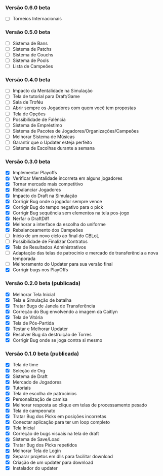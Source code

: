 ### Versão 0.6.0 beta

- [ ] Torneios Internacionais

### Versão 0.5.0 beta

- [ ] Sistema de Bans
- [ ] Sistema de Patchs
- [ ] Sistema de Couchs
- [ ] Sistema de Pools
- [ ] Lista de Campeões

### Versão 0.4.0 beta

- [ ] Impacto da Mentalidade na Simulação
- [ ] Tela de tutorial para Draft/Game
- [ ] Sala de Troféu
- [ ] Abrir sempre os Jogadores com quem você tem propostas
- [ ] Tela de Opções
- [ ] Possibilidade de Falência
- [ ] Sistema de Empréstimo
- [ ] Sistema de Pacotes de Jogadores/Organizações/Campeões
- [ ] Melhorar Sistema de Músicas
- [ ] Garantir que o Updater esteja perfeito
- [ ] Sistema de Escolhas durante a semana

### Versão 0.3.0 beta

- [x] Implementar Playoffs
- [x] Verificar Mentalidade incorreta em alguns jogadores
- [x] Tornar mercado mais competitivo
- [x] Rebalanciar Jogadores
- [x] Impacto do Draft na Simulação
- [x] Corrigir Bug onde o jogador sempre vence
- [x] Corrigir Bug do tempo negativo para o pick
- [x] Corrigir Bug sequência sem elementos na tela pos-jogo
- [x] Nerfar o DraftDiff
- [x] Melhorar a interface da escolha do uniforme
- [x] Rebalanceamento dos Campeões
- [ ] Inicio de um novo ciclo ao final do CBLoL
- [ ] Possibilidade de Finalizar Contratos
- [x] Tela de Resultados Administrativos
- [ ] Adaptação das telas de patrocinio e mercado de transferência a nova temporada
- [ ] Melhoramento do Updater para sua versão final
- [x] Corrigir bugs nos PlayOffs

### Versão 0.2.0 beta (publicada)

- [x] Melhorar Tela Inicial
- [x] Tela e Simulação de batalha
- [x] Tratar Bugs de Janela de Transferência
- [x] Correção do Bug envolvendo a imagem da Caitlyn
- [x] Tela de Vitória
- [x] Tela de Pós-Partida
- [x] Testar e Melhorar Updater
- [x] Resolver Bug da destruição de Torres
- [x] Corrigir Bug onde se joga contra si mesmo

### Versão 0.1.0 beta (publicada)

- [x] Tela de time
- [x] Seleção de Org
- [x] Sistema de Draft
- [x] Mercado de Jogadores
- [x] Tutoriais
- [x] Tela de escolha de patrocinios
- [x] Personalização de camisa 
- [x] Melhorar resposta ao clique em telas de processamento pesado
- [x] Tela de campeonato
- [x] Tratar Bug dos Picks em posições incorretas
- [x] Conectar aplicação para ter um loop completo
- [x] Tela Inicial
- [x] Correção de bugs visuais na tela de draft
- [x] Sistema de Save/Load
- [x] Tratar Bug dos Picks repetidos
- [x] Melhorar Tela de Login
- [x] Separar projetos em dlls para facilitar download
- [x] Criação de um updater para download
- [x] Instalador do updater